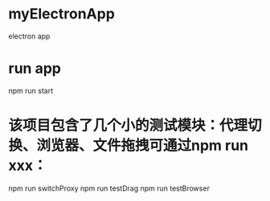 # myElectronApp
electron app
# run app
npm run start
# 该项目包含了几个小的测试模块：代理切换、浏览器、文件拖拽可通过npm run xxx：
  npm run switchProxy
  npm run testDrag
  npm run testBrowser
